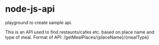 # node-js-api

playground to create sample api.

This is an API used to find restaunts/cafes etc. based on place name and type of meal.
Format of API: /getMealPlaces/{placeName}/{mealType}
